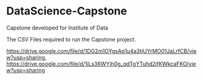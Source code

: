 # DataScience-Capstone
Capstone developed for Institute of Data

The CSV Files required to run the Capstone project.

https://drive.google.com/file/d/1DG2m1GYgsAq1u4a3tjUYrMO01JaLrfCB/view?usp=sharing,
https://drive.google.com/file/d/1jLs36WYjh0g_qdTgYTuhd2ifKWkcaFKO/view?usp=sharing
